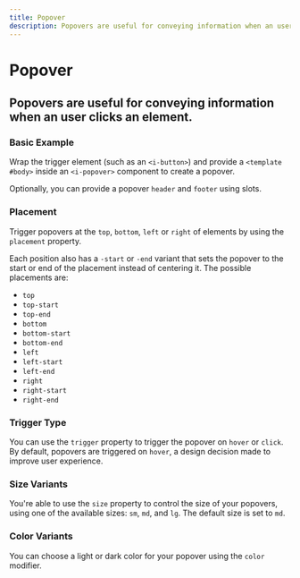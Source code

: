 ```yaml
---
title: Popover
description: Popovers are useful for conveying information when an user clicks an element.
---
```


<script setup>
import * as examples from '../../../../examples/components/popover'
</script>

# Popover
## Popovers are useful for conveying information when an user clicks an element.

### Basic Example
Wrap the trigger element (such as an `<i-button>`) and provide a `<template #body>` inside an `<i-popover>` component to create a popover.

Optionally, you can provide a popover `header` and `footer` using slots.

<example :component="examples.IPopoverBasicExample" :html="examples.IPopoverBasicExampleHTML"></example>

### Placement
Trigger popovers at the `top`, `bottom`, `left` or `right` of elements by using the `placement` property. 

Each position also has a `-start` or `-end` variant that sets the popover to the start or end of the placement instead of centering it. The possible placements are:

- `top`
- `top-start`
- `top-end`
- `bottom`
- `bottom-start`
- `bottom-end`
- `left`
- `left-start`
- `left-end`
- `right`
- `right-start`
- `right-end`

<example :component="examples.IPopoverPlacementExample" :html="examples.IPopoverPlacementExampleHTML"></example>

### Trigger Type
You can use the `trigger` property to trigger the popover on `hover` or `click`. By default, popovers are triggered on `hover`, a design decision made to improve user experience.

<example :component="examples.IPopoverTriggerExample" :html="examples.IPopoverTriggerExampleHTML" :js="examples.IPopoverTriggerExampleJS"></example>

### Size Variants
You're able to use the `size` property to control the size of your popovers, using one of the available sizes: `sm`, `md`, and `lg`. 
The default size is set to `md`.

<example :component="examples.IPopoverSizeVariantsExample" :html="examples.IPopoverSizeVariantsExampleHTML"></example>

### Color Variants
You can choose a light or dark color for your popover using the `color` modifier.

<example :component="examples.IPopoverColorVariantsExample" :html="examples.IPopoverColorVariantsExampleHTML"></example>
